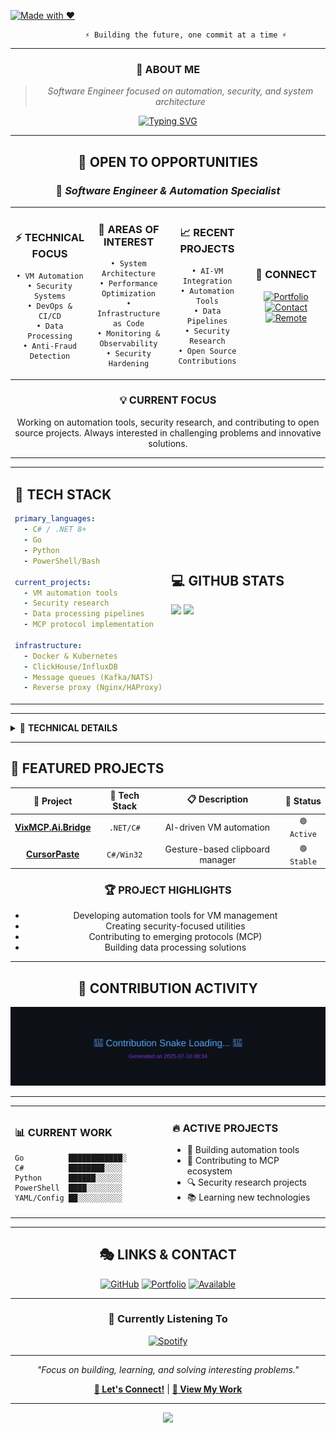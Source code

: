 [![Made with ❤️](https://a.b-b.top/badge.png?repo=bivex&label=Made&background_color=e91e63&background_color2=ad1457&utm_source=github&utm_medium=readme&utm_campaign=badge)](https://a.b-b.top)

<div align="center">

```ascii
        ⚡ Building the future, one commit at a time ⚡
```

</div>

---

<div align="center">

### 🎯 **ABOUT ME**
> *Software Engineer focused on automation, security, and system architecture*

[![Typing SVG](https://readme-typing-svg.demolab.com?font=JetBrains+Mono&weight=500&size=22&pause=1000&color=00F7F7&center=true&vCenter=true&random=false&width=600&lines=Software+Engineer;Automation+Specialist;Security+%26+DevOps;Open+Source+Contributor)](https://git.io/typing-svg)

</div>

---

<div align="center">

## 💼 **OPEN TO OPPORTUNITIES** 
### 🚀 *Software Engineer & Automation Specialist*

<table>
<tr>
<td align="center" width="25%">

### ⚡ **TECHNICAL FOCUS**
```text
• VM Automation
• Security Systems
• DevOps & CI/CD
• Data Processing
• Anti-Fraud Detection
```

</td>
<td align="center" width="25%">

### 🎯 **AREAS OF INTEREST**
```text
• System Architecture
• Performance Optimization
• Infrastructure as Code
• Monitoring & Observability
• Security Hardening
```

</td>
<td align="center" width="25%">

### 📈 **RECENT PROJECTS**
```text
• AI-VM Integration
• Automation Tools
• Data Pipelines
• Security Research
• Open Source Contributions
```

</td>
<td align="center" width="25%">

### 🔗 **CONNECT**
[![Portfolio](https://img.shields.io/badge/Portfolio-b--b.top-FF6B6B?style=for-the-badge&logo=firefox&logoColor=white)](https://b-b.top)
[![Contact](https://img.shields.io/badge/Contact-Available-4ECDC4?style=for-the-badge&logo=handshake&logoColor=white)](https://contact.b-b.top)
[![Remote](https://img.shields.io/badge/Remote-Worldwide-45B7D1?style=for-the-badge&logo=globe&logoColor=white)](https://contact.b-b.top)

</td>
</tr>
</table>

### 💡 **CURRENT FOCUS**
Working on automation tools, security research, and contributing to open source projects. Always interested in challenging problems and innovative solutions.

</div>

---

<table align="center">
<tr>
<td>

## 🚀 TECH STACK

```yaml
primary_languages:
  - C# / .NET 8+
  - Go
  - Python
  - PowerShell/Bash

current_projects:
  - VM automation tools
  - Security research
  - Data processing pipelines
  - MCP protocol implementation

infrastructure:
  - Docker & Kubernetes
  - ClickHouse/InfluxDB
  - Message queues (Kafka/NATS)
  - Reverse proxy (Nginx/HAProxy)
```

</td>
<td width="50%">

## 💻 GITHUB STATS

<img src="https://github-readme-stats.vercel.app/api?username=bivex&show_icons=true&theme=synthwave&hide_border=true&custom_title=GitHub%20Stats" />

<img src="https://github-readme-activity-graph.vercel.app/graph?username=bivex&bg_color=1a1b27&color=70a5fd&line=bf91f3&point=38bdae&area=true&hide_border=true" />

</td>
</tr>
</table>

---

<details>
<summary>🔮 <strong>TECHNICAL DETAILS</strong></summary>

### 🛡️ Security & Anti-Fraud
- Real-time decision engines with low latency requirements
- Machine learning for anomaly detection
- Traffic analysis and quality scoring
- Automated security response systems

### 🔧 DevOps & Infrastructure
- Container orchestration with Kubernetes
- CI/CD pipeline automation
- Infrastructure monitoring and alerting
- Performance optimization and scaling

### 🎯 Research & Development
- Binary analysis and reverse engineering
- Memory forensics and debugging
- Protocol analysis and implementation
- Security vulnerability research

</details>

---

## 🎨 **FEATURED PROJECTS**

<div align="center">

| 🚀 **Project** | 🔧 **Tech Stack** | 📋 **Description** | 🎯 **Status** |
|:--:|:--:|:--:|:--:|
| **[VixMCP.Ai.Bridge](https://github.com/bivex/VixMCP.Ai.Bridge)** | `.NET/C#` | AI-driven VM automation | `🟢 Active` |
| **[CursorPaste](https://github.com/bivex/CursorPaste)** | `C#/Win32` | Gesture-based clipboard manager | `🟢 Stable` |

### 🏆 **PROJECT HIGHLIGHTS**
- Developing automation tools for VM management
- Creating security-focused utilities
- Contributing to emerging protocols (MCP)
- Building data processing solutions

</div>

---

<div align="center">

## 🌊 **CONTRIBUTION ACTIVITY**

<img src="https://raw.githubusercontent.com/bivex/bivex/output/github-contribution-grid-snake.svg" alt="Snake eating contributions" />

</div>

---

<table width="100%">
<tr>
<td width="50%">

### 📊 **CURRENT WORK**
```text
Go          ████████████░   
C#          ████████░░░░   
Python      ██████░░░░░░   
PowerShell  ████░░░░░░░░   
YAML/Config ██░░░░░░░░░░   
```

</td>
<td width="50%">

### 🔥 **ACTIVE PROJECTS**
- 🎯 Building automation tools
- 🚀 Contributing to MCP ecosystem
- 🔍 Security research projects
- 📚 Learning new technologies

</td>
</tr>
</table>

---

<div align="center">

## 🎭 **LINKS & CONTACT**

[![GitHub](https://img.shields.io/badge/GitHub-181717?style=for-the-badge&logo=github&logoColor=white)](https://github.com/bivex)
[![Portfolio](https://img.shields.io/badge/Portfolio-b--b.top-FF6B6B?style=for-the-badge&logo=firefox&logoColor=white)](https://b-b.top)
[![Available](https://img.shields.io/badge/Available-For_Projects-4ECDC4?style=for-the-badge&logo=handshake&logoColor=white)](https://contact.b-b.top)

---

### 🎵 **Currently Listening To**
[![Spotify](https://novatorem.vercel.app/api/spotify?background_color=1a1b27&border_color=ffffff)](https://open.spotify.com/user/bivex)

---

*"Focus on building, learning, and solving interesting problems."*

**[💬 Let's Connect!](https://github.com/bivex/bivex/discussions)** | **[🚀 View My Work](https://b-b.top)**

</div>

<!-- Thanks for checking out my profile! Always open to interesting projects and collaborations. -->

---

<div align="center">
<img src="https://capsule-render.vercel.app/api?type=waving&color=gradient&height=100&section=footer"/>
</div>
